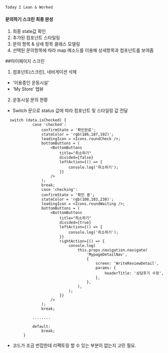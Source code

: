 ```
Today I Lean & Worked
```     

#### 문의하기 스크린 최종 완성
1) 최종 state값 확인
2) 추가된 컴포넌트 스타일링
3) 문의 항목 & 상세 항목 클래스 모델링
4) 선택된 문의항목에 따라 map 메소드를 이용해 상세항목과 컴포넌트를 보여줌


##마이페이지 스크린
1) 컴포넌트(스크린), 네비게이션 삭제
- '이용중인 운동시설'
- 'My Store' 탭뷰


2) 운동시설 문의 현황
- Switch 문으로 status 값에 따라 컴포넌트 및 스타일링 값 전달
```
  switch (data.isChecked) {
            case 'checked':
                confirmState = '확인완료';
                stateColor = 'rgb(186,187,192)';
                leadingIcon = <Icons.roundCheck />;
                bottomButtons = (
                    <BottomButtons
                        title="취소하기"
                        divided={false}
                        leftAction={() => {
                            console.log('취소하기');
                        }}
                    />
                );
                break;
                case 'checking':
                confirmState = '확인 중';
                stateColor = 'rgb(108,103,230)';
                leadingIcon = <Icons.roundWaiting />;
                bottomButtons = (
                    <BottomButtons
                        title="취소하기"
                        divided={true}
                        leftAction={() => {
                            console.log('취소하기');
                        }}
                        rightAction={() => {
                            console.log(
                                this.props.navigation.navigate(
                                    'MypageDetailNav',
                                    {
                                        screen: 'WriteReviewDetail',
                                        params: {
                                            headerTitle: '상담후기 수정',
                                        },
                                    },
                                ),
                            );
                        }}
                    />
                );
                break;
                
            ........
            
            default:
                break;
        }
```
+ 코드가 조금 번잡한데 리팩토링 할 수 있는 부분이 없는지 고민 필요.
